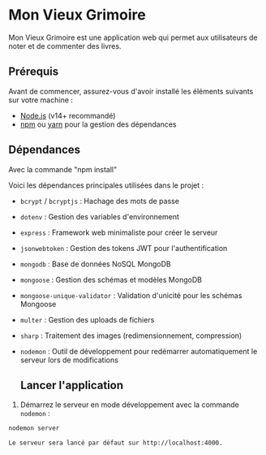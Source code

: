 # Mon Vieux Grimoire

Mon Vieux Grimoire est une application web qui permet aux utilisateurs de noter et de commenter des livres.

## Prérequis

Avant de commencer, assurez-vous d'avoir installé les éléments suivants sur votre machine :

- [Node.js](https://nodejs.org/en/download/) (v14+ recommandé)
- [npm](https://www.npmjs.com/) ou [yarn](https://yarnpkg.com/) pour la gestion des dépendances


## Dépendances

Avec la commande "npm install"

Voici les dépendances principales utilisées dans le projet : 

- `bcrypt` / `bcryptjs` : Hachage des mots de passe
- `dotenv` : Gestion des variables d'environnement
- `express` : Framework web minimaliste pour créer le serveur
- `jsonwebtoken` : Gestion des tokens JWT pour l'authentification
- `mongodb` : Base de données NoSQL MongoDB
- `mongoose` : Gestion des schémas et modèles MongoDB
- `mongoose-unique-validator` : Validation d'unicité pour les schémas Mongoose
- `multer` : Gestion des uploads de fichiers
- `sharp` : Traitement des images (redimensionnement, compression)
- `nodemon` : Outil de développement pour redémarrer automatiquement le serveur lors de modifications

  ## Lancer l'application

1. Démarrez le serveur en mode développement avec la commande `nodemon` :

```bash
nodemon server

Le serveur sera lancé par défaut sur http://localhost:4000.
